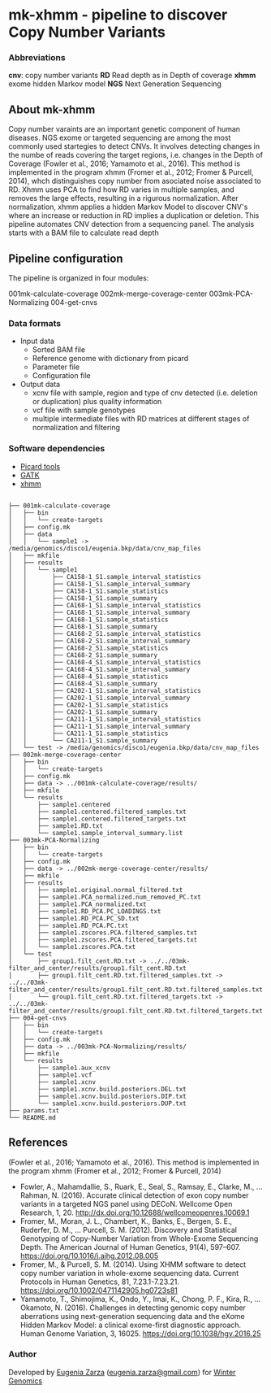 # mk-xhmm - pipeline to discover Copy Number Variants
### Abbreviations
**cnv**: copy number variants
**RD** Read depth as in Depth of coverage
**xhmm** exome hidden Markov model
**NGS** Next Generation Sequencing

## About mk-xhmm
  Copy number varaints are an important genetic component of human diseases. NGS exome or targeted sequencing are among the most commonly used startegies to detect CNVs. It involves detecting changes in the numbe of reads covering the target regions, i.e. changes in the Depth of Coverage (Fowler et al., 2016; Yamamoto et al., 2016). This method is implemented in the program xhmm  (Fromer et al., 2012; Fromer & Purcell, 2014), whch distinguishes copy number from asociated noise associated to RD. Xhmm uses PCA to find how RD varies in multiple samples, and removes the large effects, resulting in a rigurous normalization. After normalization, xhmm applies a hidden Markov Model to discover CNV's where an increase or reduction in RD implies a duplication or deletion. This pipeline automates CNV detection from a sequencing panel. The analysis starts with a BAM file to calculate read depth
 
## Pipeline configuration
   The pipeline is organized in four modules:
   
   001mk-calculate-coverage
   002mk-merge-coverage-center 
   003mk-PCA-Normalizing
   004-get-cnvs
 
### Data formats
 
  * Input data
  	* Sorted BAM file
  	* Reference genome with dictionary from picard 
  	* Parameter file
  	* Configuration file
  * Output data
  	* xcnv file with sample, region and type of cnv detected (i.e. deletion or duplication) plus quality information
  	* vcf file with sample genotypes
  	* multiple intermediate files with RD matrices at different stages of normalization and filtering
  
  
### Software dependencies
 
* [Picard tools](https://github.com/broadinstitute/picard "A set of command line tools in Java for manipulating HTS data.")
* [GATK](https://software.broadinstitute.org/gatk "Genome Analysis Toolkit")
* [xhmm](https://atgu.mgh.harvard.edu/xhmm/ "XHMM exome-Hidden Markov Model")
 
 
````

├── 001mk-calculate-coverage
│   ├── bin
│   │   └── create-targets
│   ├── config.mk
│   ├── data
│   │   └── sample1 -> /media/genomics/disco1/eugenia.bkp/data/cnv_map_files
│   ├── mkfile
│   ├── results
│   │   └── sample1
│   │       ├── CA158-1_S1.sample_interval_statistics
│   │       ├── CA158-1_S1.sample_interval_summary
│   │       ├── CA158-1_S1.sample_statistics
│   │       ├── CA158-1_S1.sample_summary
│   │       ├── CA168-1_S1.sample_interval_statistics
│   │       ├── CA168-1_S1.sample_interval_summary
│   │       ├── CA168-1_S1.sample_statistics
│   │       ├── CA168-1_S1.sample_summary
│   │       ├── CA168-2_S1.sample_interval_statistics
│   │       ├── CA168-2_S1.sample_interval_summary
│   │       ├── CA168-2_S1.sample_statistics
│   │       ├── CA168-2_S1.sample_summary
│   │       ├── CA168-4_S1.sample_interval_statistics
│   │       ├── CA168-4_S1.sample_interval_summary
│   │       ├── CA168-4_S1.sample_statistics
│   │       ├── CA168-4_S1.sample_summary
│   │       ├── CA202-1_S1.sample_interval_statistics
│   │       ├── CA202-1_S1.sample_interval_summary
│   │       ├── CA202-1_S1.sample_statistics
│   │       ├── CA202-1_S1.sample_summary
│   │       ├── CA211-1_S1.sample_interval_statistics
│   │       ├── CA211-1_S1.sample_interval_summary
│   │       ├── CA211-1_S1.sample_statistics
│   │       └── CA211-1_S1.sample_summary
│   └── test -> /media/genomics/disco1/eugenia.bkp/data/cnv_map_files
├── 002mk-merge-coverage-center
│   ├── bin
│   │   └── create-targets
│   ├── config.mk
│   ├── data -> ../001mk-calculate-coverage/results/
│   ├── mkfile
│   └── results
│       ├── sample1.centered
│       ├── sample1.centered.filtered_samples.txt
│       ├── sample1.centered.filtered_targets.txt
│       ├── sample1.RD.txt
│       └── sample1.sample_interval_summary.list
├── 003mk-PCA-Normalizing
│   ├── bin
│   │   └── create-targets
│   ├── config.mk
│   ├── data -> ../002mk-merge-coverage-center/results/
│   ├── mkfile
│   ├── results
│   │   ├── sample1.original.normal_filtered.txt
│   │   ├── sample1.PCA_normalized.num_removed_PC.txt
│   │   ├── sample1.PCA_normalized.txt
│   │   ├── sample1.RD_PCA.PC_LOADINGS.txt
│   │   ├── sample1.RD_PCA.PC_SD.txt
│   │   ├── sample1.RD_PCA.PC.txt
│   │   ├── sample1.zscores.PCA.filtered_samples.txt
│   │   ├── sample1.zscores.PCA.filtered_targets.txt
│   │   └── sample1.zscores.PCA.txt
│   └── test
│       ├── group1.filt_cent.RD.txt -> ../../03mk-filter_and_center/results/group1.filt_cent.RD.txt
│       ├── group1.filt_cent.RD.txt.filtered_samples.txt -> ../../03mk-filter_and_center/results/group1.filt_cent.RD.txt.filtered_samples.txt
│       └── group1.filt_cent.RD.txt.filtered_targets.txt -> ../../03mk-filter_and_center/results/group1.filt_cent.RD.txt.filtered_targets.txt
├── 004-get-cnvs
│   ├── bin
│   │   └── create-targets
│   ├── config.mk
│   ├── data -> ../003mk-PCA-Normalizing/results/
│   ├── mkfile
│   └── results
│       ├── sample1.aux_xcnv
│       ├── sample1.vcf
│       ├── sample1.xcnv
│       ├── sample1.xcnv.build.posteriors.DEL.txt
│       ├── sample1.xcnv.build.posteriors.DIP.txt
│       └── sample1.xcnv.build.posteriors.DUP.txt
├── params.txt
└── README.md

````
## References

(Fowler et al., 2016; Yamamoto et al., 2016). This method is implemented in the program xhmm  (Fromer et al., 2012; Fromer & Purcell, 2014)

* Fowler, A., Mahamdallie, S., Ruark, E., Seal, S., Ramsay, E., Clarke, M., … Rahman, N. (2016). Accurate clinical detection of exon copy number variants in a targeted NGS panel using DECoN. Wellcome Open Research, 1, 20. http://dx.doi.org/10.12688/wellcomeopenres.10069.1
* Fromer, M., Moran, J. L., Chambert, K., Banks, E., Bergen, S. E., Ruderfer, D. M., … Purcell, S. M. (2012). Discovery and Statistical Genotyping of Copy-Number Variation from Whole-Exome Sequencing Depth. The American Journal of Human Genetics, 91(4), 597–607. https://doi.org/10.1016/j.ajhg.2012.08.005
* Fromer, M., & Purcell, S. M. (2014). Using XHMM software to detect copy number variation in whole-exome sequencing data. Current Protocols in Human Genetics, 81, 7.23.1-7.23.21. https://doi.org/10.1002/0471142905.hg0723s81
 * Yamamoto, T., Shimojima, K., Ondo, Y., Imai, K., Chong, P. F., Kira, R., … Okamoto, N. (2016). Challenges in detecting genomic copy number aberrations using next-generation sequencing data and the eXome Hidden Markov Model: a clinical exome-first diagnostic approach. Human Genome Variation, 3, 16025. https://doi.org/10.1038/hgv.2016.25

### Author
Developed by [Eugenia Zarza](https://www.researchgate.net/profile/Eugenia_Zarza) (eugenia.zarza@gmail.com) for [Winter Genomics](http://www.wintergenomics.com/)